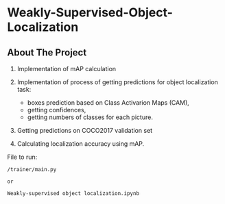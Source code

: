 # Weakly-Supervised-Object-Localization

## About The Project

1) Implementation of mAP calculation
2) Implementation of process of getting predictions for object localization task:
    
      - boxes prediction based on Class Activarion Maps (CAM), 
      - getting confidences,
      - getting numbers of classes for each picture.
      
3) Getting predictions on COCO2017 validation set
4) Calculating localization accuracy using mAP.


File to run:

    /trainer/main.py 
    
    or
    
    Weakly-supervised object localization.ipynb
    
